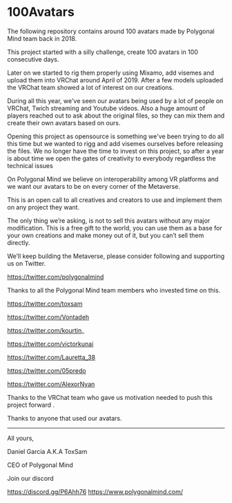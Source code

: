 # 100Avatars
The following repository contains around 100 avatars made by Polygonal Mind team back in 2018.

This project started with a silly challenge, create 100 avatars in 100 consecutive days.

Later on we started to rig them properly using Mixamo, add visemes and upload them into VRChat around April of 2019. After a few models uploaded the VRChat team showed a lot of interest on our creations.

During all this year, we've seen our avatars being used by a lot of people on VRChat, Twich streaming and Youtube videos. Also a huge amount of players reached out  to ask about the original files, so they can mix them and create their own avatars based on ours.

Opening this project as opensource is something we've been trying to do all this time but we wanted to rigg and add visemes ourselves before releasing the files. We no longer have the time to invest on this project, so after a year is about time we open the gates of creativity to everybody regardless the technical issues

On Polygonal Mind we believe on interoperability among VR platforms and we want our avatars to be on every corner of the Metaverse.

This is an open call to all creatives and creators to use and implement them on any project they want.

The only thing we’re asking, is not to sell this avatars without any major modification. This is a free gift to the world, you can use them as a base for your own creations and make money out of it, but you can’t sell them directly.

We’ll keep building the Metaverse, please consider following and supporting us on Twitter.

https://twitter.com/polygonalmind


Thanks to all the Polygonal Mind team members who invested time on this.

https://twitter.com/toxsam

https://twitter.com/Vontadeh

https://twitter.com/kourtin_

https://twitter.com/victorkunai

https://twitter.com/Lauretta_38

https://twitter.com/05predo

https://twitter.com/AlexorNyan


Thanks to the VRChat team who gave us motivation needed to push this project forward .

Thanks to anyone that used our avatars.

---
All yours,

Daniel Garcia   A.K.A   ToxSam

CEO of Polygonal Mind  


Join our discord

https://discord.gg/P6Ahh76
https://www.polygonalmind.com/
